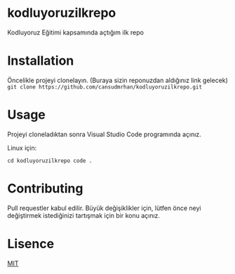 # kodluyoruzilkrepo

Kodluyoruz Eğitimi kapsamında açtığım ilk repo

# Installation

Öncelikle projeyi clonelayın. (Buraya sizin reponuzdan aldığınız link gelecek)
`git clone https://github.com/cansudmrhan/kodluyoruzilkrepo.git`

# Usage

Projeyi cloneladıktan sonra Visual Studio Code programında açınız.

Linux için:

`cd kodluyoruzilkrepo code .`

# Contributing

Pull requestler kabul edilir. Büyük değişiklikler için, lütfen önce neyi değiştirmek istediğinizi tartışmak için bir konu açınız.

# Lisence

[MIT](https://choosealicense.com/licenses/mit/)
